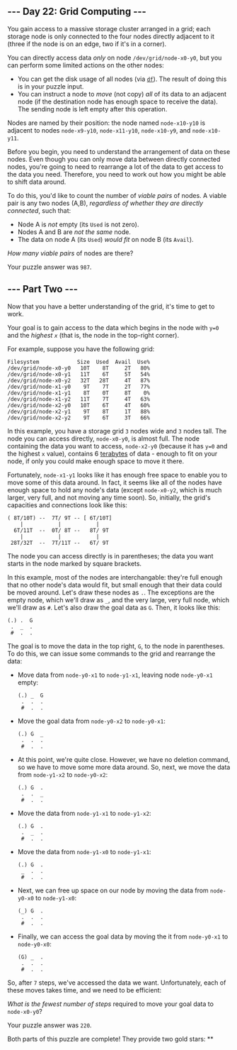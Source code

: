 --- Day 22: Grid Computing ---
------------------------------

You gain access to a massive storage cluster arranged in a grid; each
storage node is only connected to the four nodes directly adjacent to it
(three if the node is on an edge, two if it's in a corner).

You can directly access data *only* on node `/dev/grid/node-x0-y0`, but
you can perform some limited actions on the other nodes:

-   You can get the disk usage of all nodes (via [`df`]). The result
    of doing this is in your puzzle input.
-   You can instruct a node to
    *move* (not copy) *all* of its data to an adjacent node (if the
    destination node has enough space to receive the data). The sending
    node is left empty after this operation.

Nodes are named by their position: the node named `node-x10-y10` is
adjacent to nodes `node-x9-y10`, `node-x11-y10`, `node-x10-y9`, and
`node-x10-y11`.

Before you begin, you need to understand the arrangement of data on
these nodes. Even though you can only move data between directly
connected nodes, you're going to need to rearrange a lot of the data to
get access to the data you need. Therefore, you need to work out how you
might be able to shift data around.

To do this, you'd like to count the number of *viable pairs* of nodes. A
viable pair is any two nodes (A,B), *regardless of whether they are
directly connected*, such that:

-   Node A is *not* empty (its `Used` is not zero).
-   Nodes A and B are *not the same* node.
-   The data on node A (its `Used`) *would fit* on node B (its `Avail`).

*How many viable pairs* of nodes are there?

Your puzzle answer was `987`.

--- Part Two ---
----------------

Now that you have a better understanding of the grid, it's time to get
to work.

Your goal is to gain access to the data which begins in the node with
`y=0` and the *highest `x`* (that is, the node in the top-right corner).

For example, suppose you have the following grid:

    Filesystem            Size  Used  Avail  Use%
    /dev/grid/node-x0-y0   10T    8T     2T   80%
    /dev/grid/node-x0-y1   11T    6T     5T   54%
    /dev/grid/node-x0-y2   32T   28T     4T   87%
    /dev/grid/node-x1-y0    9T    7T     2T   77%
    /dev/grid/node-x1-y1    8T    0T     8T    0%
    /dev/grid/node-x1-y2   11T    7T     4T   63%
    /dev/grid/node-x2-y0   10T    6T     4T   60%
    /dev/grid/node-x2-y1    9T    8T     1T   88%
    /dev/grid/node-x2-y2    9T    6T     3T   66%

In this example, you have a storage grid `3` nodes wide and `3` nodes
tall. The node you can access directly, `node-x0-y0`, is almost full.
The node containing the data you want to access, `node-x2-y0` (because
it has `y=0` and the highest `x` value), contains 6 [terabytes] of
data - enough to fit on your node, if only you could make enough space
to move it there.

Fortunately, `node-x1-y1` looks like it has enough free space to enable
you to move some of this data around. In fact, it seems like all of the
nodes have enough space to hold any node's data (except `node-x0-y2`,
which is much larger, very full, and not moving any time soon). So,
initially, the grid's capacities and connections look like this:

    ( 8T/10T) --  7T/ 9T -- [ 6T/10T]
        |           |           |
      6T/11T  --  0T/ 8T --   8T/ 9T
        |           |           |
     28T/32T  --  7T/11T --   6T/ 9T

The node you can access directly is in parentheses; the data you want
starts in the node marked by square brackets.

In this example, most of the nodes are interchangable: they're full
enough that no other node's data would fit, but small enough that their
data could be moved around. Let's draw these nodes as `.`. The
exceptions are the empty node, which we'll draw as `_`, and the very
large, very full node, which we'll draw as `#`. Let's also draw the goal
data as `G`. Then, it looks like this:

    (.) .  G
     .  _  .
     #  .  .

The goal is to move the data in the top right, `G`, to the node in
parentheses. To do this, we can issue some commands to the grid and
rearrange the data:

-   Move data from `node-y0-x1` to `node-y1-x1`, leaving node
    `node-y0-x1` empty:

        (.) _  G
         .  .  .
         #  .  .

-   Move the goal data from `node-y0-x2` to `node-y0-x1`:

        (.) G  _
         .  .  .
         #  .  .

-   At this point, we're quite close. However, we have no deletion
    command, so we have to move some more data around. So, next, we move
    the data from `node-y1-x2` to `node-y0-x2`:

        (.) G  .
         .  .  _
         #  .  .

-   Move the data from `node-y1-x1` to `node-y1-x2`:

        (.) G  .
         .  _  .
         #  .  .

-   Move the data from `node-y1-x0` to `node-y1-x1`:

        (.) G  .
         _  .  .
         #  .  .

-   Next, we can free up space on our node by moving the data from
    `node-y0-x0` to `node-y1-x0`:

        (_) G  .
         .  .  .
         #  .  .

-   Finally, we can access the goal data by moving the it from
    `node-y0-x1` to `node-y0-x0`:

        (G) _  .
         .  .  .
         #  .  .

So, after `7` steps, we've accessed the data we want. Unfortunately,
each of these moves takes time, and we need to be efficient:

*What is the fewest number of steps* required to move your goal data to
`node-x0-y0`?

Your puzzle answer was `220`.

Both parts of this puzzle are complete! They provide two gold stars:
\*\*

  [`df`]: https://en.wikipedia.org/wiki/Df_(Unix)#Example
  [terabytes]: https://en.wikipedia.org/wiki/Terabyte
